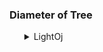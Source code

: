 <h3>Diameter of Tree</h3>
<ul>
	<details>
		<summary>LightOj</summary>
		<ol>
			<li>Problem: <a href="https://lightoj.com/problem/farthest-nodes-in-a-tree">1094 Farthest Nodes in a Tree</a></li>
			<ul>
				<li>Solution: <a href="../../../LightOj/1094_Farthest_Nodes_in_a_Tree.md">1094 Farthest Nodes in a Tree</a></li>
			</ul>
		</ol>
	</details>
</ul>